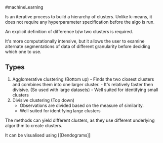 #machineLearning 

Is an iterative process to build a hierarchy of clusters.
Unlike k-means, it does not require any hyperparameter specification before the algo is run.

An explicit definition of difference b/w two clusters is required.

It's more computationally intensive, but it allows the user to examine alternate segmentations of data of different granularity before deciding which one to use.

## Types
1. Agglomerative clustering (Bottom up)
	   - Finds the two closest clusters and combines them into one larger cluster.
	   - It's relatively faster then divisive. (So used with large datasets)
	   - Well suited for identifying small clusters
1. Divisive clustering (Top down)
	- Observations are divided based on the measure of similarity.
	- Well suited for identifying large clusters

The methods can yield different clusters, as they use different underlying algorithm to create clusters.

It can be visualised using [[Dendograms]]



